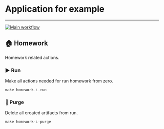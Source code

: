 # Application for example

---
[![Main workflow](https://github.com/VichiesUA/homework__stas_yatsyn__flask_sql/actions/workflows/workflow.yml/badge.svg)](https://github.com/VichiesUA/homework__stas_yatsyn__flask_sql/actions/workflows/workflow.yml)

## 🏠 Homework

Homework related actions.

### ▶️ Run

Make all actions needed for run homework from zero.

```shell
make homework-i-run
```

### 🚮 Purge

Delete all created artifacts from run.

```shell
make homework-i-purge
```